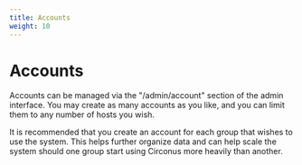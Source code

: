 ```yaml
---
title: Accounts
weight: 10
---
```


# Accounts

Accounts can be managed via the "/admin/account" section of the admin interface.  You may create as many accounts as you like, and you can limit them to any number of hosts you wish.

It is recommended that you create an account for each group that wishes to use the system. This helps further organize data and can help scale the system should one group start using Circonus more heavily than another.
